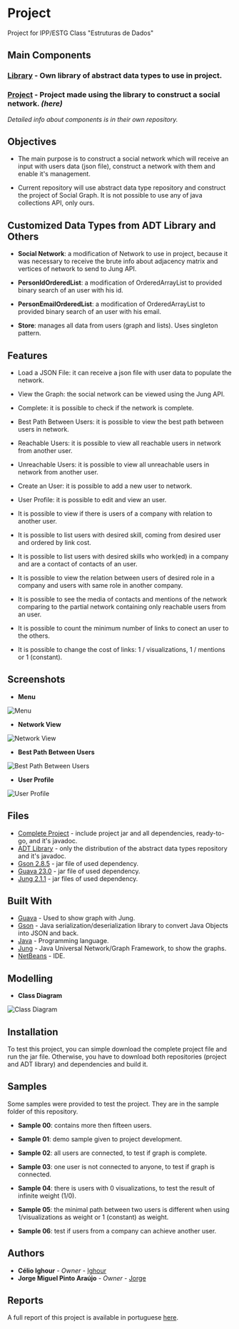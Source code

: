 # Project

Project for IPP/ESTG Class "Estruturas de Dados"

## Main Components

### **[Library](https://gitlab.com/ighour-learn/ipp/ed/adt-library)** - Own library of abstract data types to use in project.
### **[Project](https://gitlab.com/ighour-learn/ipp/ed/project)** - Project made using the library to construct a social network. *(here)*

*Detailed info about components is in their own repository.*

## Objectives

* The main purpose is to construct a social network which will receive an input with users data (json file), construct a network with them and enable it's management.

* Current repository will use abstract data type repository and construct the project of Social Graph. It is not possible to use any of java collections API, only ours.

## Customized Data Types from ADT Library and Others

* **Social Network**: a modification of Network to use in project, because it was necessary to receive the brute info about adjacency matrix and vertices of network to send to Jung API.

* **PersonIdOrderedList**: a modification of OrderedArrayList to provided binary search of an user with his id.

* **PersonEmailOrderedList**: a modification of OrderedArrayList to provided binary search of an user with his email.

* **Store**: manages all data from users (graph and lists). Uses singleton pattern.

## Features

* Load a JSON File: it can receive a json file with user data to populate the network.

* View the Graph: the social network can be viewed using the Jung API.

* Complete: it is possible to check if the network is complete.

* Best Path Between Users: it is possible to view the best path between users in network.

* Reachable Users: it is possible to view all reachable users in network from another user.

* Unreachable Users: it is possible to view all unreachable users in network from another user.

* Create an User: it is possible to add a new user to network.

* User Profile: it is possible to edit and view an user.

* It is possible to view if there is users of a company with relation to another user.

* It is possible to list users with desired skill, coming from desired user and ordered by link cost.

* It is possible to list users with desired skills who work(ed) in a company and are a contact of contacts of an user.

* It is possible to view the relation between users of desired role in a company and users with same role in another company.

* It is possible to see the media of contacts and mentions of the network comparing to the partial network containing only reachable users from an user.

* It is possible to count the minimum number of links to conect an user to the others.

* It is possible to change the cost of links: 1 / visualizations, 1 / mentions or 1 (constant).

## Screenshots

* **Menu**

![Menu](sample/images/main.PNG)

* **Network View**

![Network View](sample/images/graph.PNG)

* **Best Path Between Users**

![Best Path Between Users](sample/images/minimal_path.PNG)

* **User Profile**

![User Profile](sample/images/profile.PNG)

## Files

* [Complete Project](https://gitlab.com/ighour-learn/ipp/ed/project/uploads/157526597f2af6a376ce1f90cf772068/ED-Trabalho.zip) - include project jar and all dependencies, ready-to-go, and it's javadoc.
* [ADT Library](https://gitlab.com/ighour-learn/ipp/ed/project/uploads/7c1606e5188b2f69a5aa285f46d608c0/ADT-Libs.zip) - only the distribution of the abstract data types repository and it's javadoc.
* [Gson 2.8.5](https://gitlab.com/ighour-learn/ipp/ed/project/uploads/5aacde0e2fa2491e16f89cd15a8f8c32/gson-2.8.5.zip) - jar file of used dependency.
* [Guava 23.0](https://gitlab.com/ighour-learn/ipp/ed/project/uploads/12df0c162c7b1e228f9bf827cab4e7d6/guava-23.0.zip) - jar file of used dependency.
* [Jung 2.1.1](https://gitlab.com/ighour-learn/ipp/ed/project/uploads/ba4bd5c87a3012e8f7320b467da7e1be/jung-2.1.1.zip) - jar files of used dependency.

## Built With

* [Guava](https://github.com/google/guava/wiki/Release23) - Used to show graph with Jung.
* [Gson](https://github.com/google/gson) - Java serialization/deserialization library to convert Java Objects into JSON and back.
* [Java](https://www.java.com/) - Programming language.
* [Jung](https://github.com/jrtom/jung) - Java Universal Network/Graph Framework, to show the graphs.
* [NetBeans](https://netbeans.org/) - IDE.

## Modelling

* **Class Diagram**

![Class Diagram](https://gitlab.com/ighour-learn/ipp/ed/project/uploads/ef30fd82f33ed6bd2a0fdde53c7ee950/CLASSES_-_SER%C3%81_DESTA___1_.png)

## Installation

To test this project, you can simple download the complete project file and run the jar file. Otherwise, you have to download both repositories (project and ADT library) and dependencies and build it.

## Samples

Some samples were provided to test the project. They are in the sample folder of this repository.

* **Sample 00**: contains more then fifteen users.

* **Sample 01**: demo sample given to project development.

* **Sample 02**: all users are connected, to test if graph is complete.

* **Sample 03**: one user is not connected to anyone, to test if graph is connected.

* **Sample 04**: there is users with 0 visualizations, to test the result of infinite weight (1/0).

* **Sample 05**: the minimal path between two users is different when using 1/visualizations as weight or 1 (constant) as weight.

* **Sample 06**: test if users from a company can achieve another user.

## Authors

* **Célio Ighour** - *Owner* - [Ighour](https://github.com/ighour)
* **Jorge Miguel Pinto Araújo** - *Owner* - [Jorge](https://github.com/JorgeAraujo123)

## Reports

A full report of this project is available in portuguese [here](https://gitlab.com/ighour-learn/ipp/ed/project/uploads/116c6fbce0c0bffc24f1dbe5c8d781af/Relat%C3%B3rio__2_.pdf).
